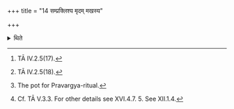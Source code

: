 +++
title = "14 सम्प्रक्लिश्य मृदम् मखस्य"

+++

<details><summary>थिते</summary>

14. Having kneaded the soil, with makhasya śiro'si[^1] having made a ball (of it), with yajñasya pade stha[^2] having pressed the Mahāvīra (-pot)[^3] by means of thumbs, he prepares it, which has three elevations, or five elevations, or an unlimited number of elevations,[^4] which is of the measure of a span (in height) which has a raised top, which has an opening (for the sake of) pouring out (of the liquid) in the upper part, and which is bent in the middle just like the Vāyavya-cup.[^5]   

[^1]: TĀ IV.2.5(17).   

[^2]: TĀ IV.2.5(18).   

[^3]: The pot for Pravargya-ritual.   

[^4]: Cf. TĀ V.3.3. For other details see XVI.4.7. 5. See XII.1.4.  
</details>

